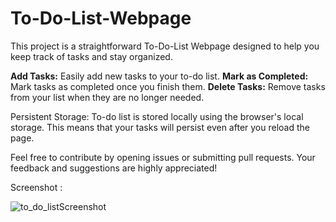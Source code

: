 # To-Do-List-Webpage
This project is a straightforward To-Do-List Webpage designed to help you keep track of tasks and stay organized.

**Add Tasks:** Easily add new tasks to your to-do list.
**Mark as Completed:** Mark tasks as completed once you finish them.
**Delete Tasks:** Remove tasks from your list when they are no longer needed.

Persistent Storage: 
To-do list is stored locally using the browser's local storage. This means that your tasks will persist even after you reload the page.

Feel free to contribute by opening issues or submitting pull requests. Your feedback and suggestions are highly appreciated!

Screenshot : 

![to_do_listScreenshot](https://github.com/NageshSortur/To-Do-List-Webpage/assets/140753133/60f0757a-097e-4940-8aa2-408e51df341e)
